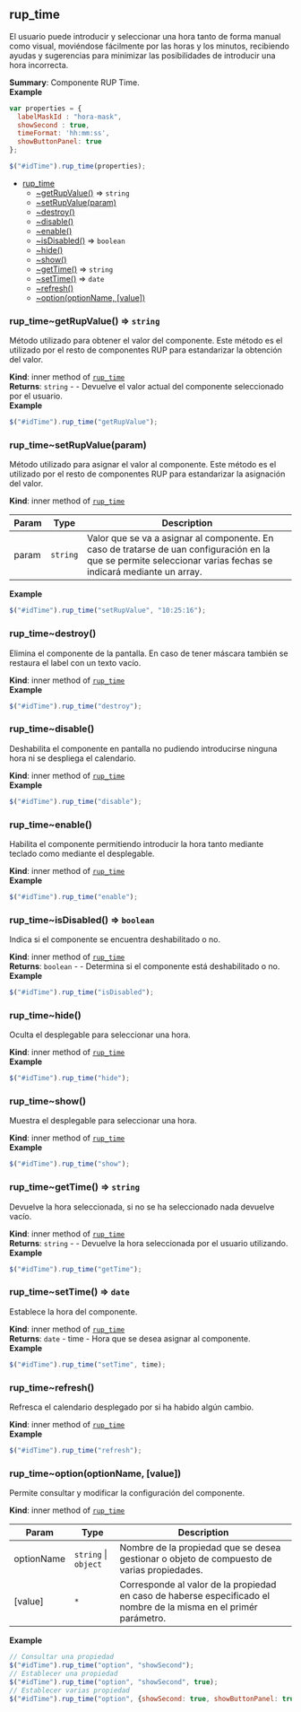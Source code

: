 <a name="module_rup_time"></a>

## rup\_time
El usuario puede introducir y seleccionar una hora tanto de forma manual como visual, moviéndose fácilmente por las horas y los minutos, recibiendo ayudas y sugerencias para minimizar las posibilidades de introducir una hora incorrecta.

**Summary**: Componente RUP Time.  
**Example**  
```js
var properties = {  labelMaskId : "hora-mask",  showSecond : true,  timeFormat: 'hh:mm:ss',  showButtonPanel: true};$("#idTime").rup_time(properties);
```

* [rup_time](#module_rup_time)
    * [~getRupValue()](#module_rup_time..getRupValue) ⇒ <code>string</code>
    * [~setRupValue(param)](#module_rup_time..setRupValue)
    * [~destroy()](#module_rup_time..destroy)
    * [~disable()](#module_rup_time..disable)
    * [~enable()](#module_rup_time..enable)
    * [~isDisabled()](#module_rup_time..isDisabled) ⇒ <code>boolean</code>
    * [~hide()](#module_rup_time..hide)
    * [~show()](#module_rup_time..show)
    * [~getTime()](#module_rup_time..getTime) ⇒ <code>string</code>
    * [~setTime()](#module_rup_time..setTime) ⇒ <code>date</code>
    * [~refresh()](#module_rup_time..refresh)
    * [~option(optionName, [value])](#module_rup_time..option)

<a name="module_rup_time..getRupValue"></a>

### rup_time~getRupValue() ⇒ <code>string</code>
Método utilizado para obtener el valor del componente. Este método es el utilizado por el resto de componentes RUP para estandarizar la obtención del valor.

**Kind**: inner method of [<code>rup\_time</code>](#module_rup_time)  
**Returns**: <code>string</code> - - Devuelve el valor actual del componente seleccionado por el usuario.  
**Example**  
```js
$("#idTime").rup_time("getRupValue");
```
<a name="module_rup_time..setRupValue"></a>

### rup_time~setRupValue(param)
Método utilizado para asignar el valor al componente. Este método es el utilizado por el resto de componentes RUP para estandarizar la asignación del valor.

**Kind**: inner method of [<code>rup\_time</code>](#module_rup_time)  

| Param | Type | Description |
| --- | --- | --- |
| param | <code>string</code> | Valor que se va a asignar al componente. En caso de tratarse de uan configuración en la que se permite seleccionar varias fechas se indicará mediante un array. |

**Example**  
```js
$("#idTime").rup_time("setRupValue", "10:25:16");
```
<a name="module_rup_time..destroy"></a>

### rup_time~destroy()
Elimina el componente de la pantalla. En caso de tener máscara también se restaura el label con un texto vacío.

**Kind**: inner method of [<code>rup\_time</code>](#module_rup_time)  
**Example**  
```js
$("#idTime").rup_time("destroy");
```
<a name="module_rup_time..disable"></a>

### rup_time~disable()
Deshabilita el componente en pantalla no pudiendo introducirse ninguna hora ni se despliega el calendario.

**Kind**: inner method of [<code>rup\_time</code>](#module_rup_time)  
**Example**  
```js
$("#idTime").rup_time("disable");
```
<a name="module_rup_time..enable"></a>

### rup_time~enable()
Habilita el componente permitiendo introducir la hora tanto mediante teclado como mediante el desplegable.

**Kind**: inner method of [<code>rup\_time</code>](#module_rup_time)  
**Example**  
```js
$("#idTime").rup_time("enable");
```
<a name="module_rup_time..isDisabled"></a>

### rup_time~isDisabled() ⇒ <code>boolean</code>
Indica si el componente se encuentra deshabilitado o no.

**Kind**: inner method of [<code>rup\_time</code>](#module_rup_time)  
**Returns**: <code>boolean</code> - - Determina si el componente está deshabilitado o no.  
**Example**  
```js
$("#idTime").rup_time("isDisabled");
```
<a name="module_rup_time..hide"></a>

### rup_time~hide()
Oculta el desplegable para seleccionar una hora.

**Kind**: inner method of [<code>rup\_time</code>](#module_rup_time)  
**Example**  
```js
$("#idTime").rup_time("hide");
```
<a name="module_rup_time..show"></a>

### rup_time~show()
Muestra el desplegable para seleccionar una hora.

**Kind**: inner method of [<code>rup\_time</code>](#module_rup_time)  
**Example**  
```js
$("#idTime").rup_time("show");
```
<a name="module_rup_time..getTime"></a>

### rup_time~getTime() ⇒ <code>string</code>
Devuelve la hora seleccionada, si no se ha seleccionado nada devuelve vacío.

**Kind**: inner method of [<code>rup\_time</code>](#module_rup_time)  
**Returns**: <code>string</code> - - Devuelve la hora seleccionada por el usuario utilizando.  
**Example**  
```js
$("#idTime").rup_time("getTime");
```
<a name="module_rup_time..setTime"></a>

### rup_time~setTime() ⇒ <code>date</code>
Establece la hora del componente.

**Kind**: inner method of [<code>rup\_time</code>](#module_rup_time)  
**Returns**: <code>date</code> - time - Hora que se desea asignar al componente.  
**Example**  
```js
$("#idTime").rup_time("setTime", time);
```
<a name="module_rup_time..refresh"></a>

### rup_time~refresh()
Refresca el calendario desplegado por si ha habido algún cambio.

**Kind**: inner method of [<code>rup\_time</code>](#module_rup_time)  
**Example**  
```js
$("#idTime").rup_time("refresh");
```
<a name="module_rup_time..option"></a>

### rup_time~option(optionName, [value])
Permite consultar y modificar la configuración del componente.

**Kind**: inner method of [<code>rup\_time</code>](#module_rup_time)  

| Param | Type | Description |
| --- | --- | --- |
| optionName | <code>string</code> \| <code>object</code> | Nombre de la propiedad que se desea gestionar o objeto de compuesto de varias propiedades. |
| [value] | <code>\*</code> | Corresponde al valor de la propiedad en caso de haberse especificado el nombre de la misma en el primér parámetro. |

**Example**  
```js
// Consultar una propiedad$("#idTime").rup_time("option", "showSecond");// Establecer una propiedad$("#idTime").rup_time("option", "showSecond", true);// Establecer varias propiedad$("#idTime").rup_time("option", {showSecond: true, showButtonPanel: true});
```
